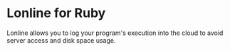 # Lonline for Ruby
Lonline allows you to log your program's execution into the cloud to avoid server access and disk space usage.

